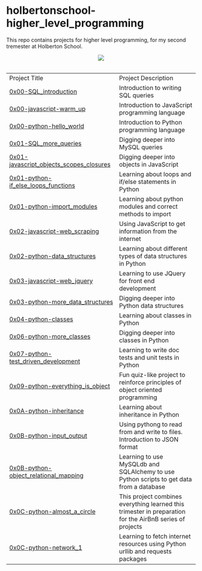 # holbertonschool-higher_level_programming
This repo contains projects for higher level programming, for my second tremester at Holberton School.

<div align=center>
    <img src="https://www.python.org/static/community_logos/python-logo-master-v3-TM.png">
</div>
&nbsp;  
&nbsp;  

<table>
    <tr>
        <td>
            Project Title
        </td>
        <td>
            Project Description
        </td>
    </tr>
    <tr>
        <td>
            <a href="https://github.com/bsbanotto/holbertonschool-higher_level_programming/tree/master/0x00-SQL_introduction">0x00-SQL_introduction</a>
        </td>
        <td>
            Introduction to writing SQL queries
        </td>
    </tr>
    <tr>
        <td>
            <a href="https://github.com/bsbanotto/holbertonschool-higher_level_programming/tree/master/0x00-javascript-warm_up">0x00-javascript-warm_up</a>
        </td>
        <td>
            Introduction to JavaScript programming language
        </td>
    </tr>
    <tr>
        <td>
            <a href="https://github.com/bsbanotto/holbertonschool-higher_level_programming/tree/master/0x00-python-hello_world">0x00-python-hello_world</a>
        </td>
        <td>
            Introduction to Python programming language
        </td>
    </tr>
    <tr>
        <td>
            <a href="https://github.com/bsbanotto/holbertonschool-higher_level_programming/tree/master/0x01-SQL_more_queries">0x01-SQL_more_queries</a>
        </td>
        <td>
            Digging deeper into MySQL queries
        </td>
    </tr>
    <tr>
        <td>
            <a href="https://github.com/bsbanotto/holbertonschool-higher_level_programming/tree/master/0x01-javascript_objects_scopes_closures">0x01-javascript_objects_scopes_closures</a>
        </td>
        <td>
            Digging deeper into objects in JavaScript
        </td>
    </tr>
    <tr>
        <td>
            <a href="https://github.com/bsbanotto/holbertonschool-higher_level_programming/tree/master/0x01-python-if_else_loops_functions">0x01-python-if_else_loops_functions</a>
        </td>
        <td>
            Learning about loops and if/else statements in Python
        </td>
    </tr>
    <tr>
        <td>
            <a href="https://github.com/bsbanotto/holbertonschool-higher_level_programming/tree/master/0x01-python-import_modules">0x01-python-import_modules</a>
        </td>
        <td>
            Learning about python modules and correct methods to import
        </td>
    </tr>
    <tr>
        <td>
            <a href="https://github.com/bsbanotto/holbertonschool-higher_level_programming/tree/master/0x02-javascript-web_scraping">0x02-javascript-web_scraping</a>
        </td>
        <td>
            Using JavaScript to get information from the internet
        </td>
    </tr>
    <tr>
        <td>
            <a href="https://github.com/bsbanotto/holbertonschool-higher_level_programming/tree/master/0x02-python-data_structures">0x02-python-data_structures</a>
        </td>
        <td>
            Learning about different types of data structures in Python
        </td>
    </tr>
    <tr>
        <td>
            <a href="https://github.com/bsbanotto/holbertonschool-higher_level_programming/tree/master/0x03-javascript-web_jquery">0x03-javascript-web_jquery</a>
        </td>
        <td>
            Learning to use JQuery for front end development
        </td>
    </tr>
    <tr>
        <td>
            <a href="https://github.com/bsbanotto/holbertonschool-higher_level_programming/tree/master/0x03-python-more_data_structures">0x03-python-more_data_structures</a>
        </td>
        <td>
            Digging deeper into Python data structures
        </td>
    </tr>
    <tr>
        <td>
            <a href="https://github.com/bsbanotto/holbertonschool-higher_level_programming/tree/master/0x04-python-classes">0x04-python-classes</a>
        </td>
        <td>
            Learning about classes in Python
        </td>
    </tr>
    <tr>
        <td>
            <a href="https://github.com/bsbanotto/holbertonschool-higher_level_programming/tree/master/0x06-python-more_classes">0x06-python-more_classes</a>
        </td>
        <td>
            Digging deeper into classes in Python
        </td>
    </tr>
    <tr>
        <td>
            <a href="https://github.com/bsbanotto/holbertonschool-higher_level_programming/tree/master/0x07-python-test_driven_development">0x07-python-test_driven_development</a>
        </td>
        <td>
            Learning to write doc tests and unit tests in Python
        </td>
    </tr>
    <tr>
        <td>
            <a href="https://github.com/bsbanotto/holbertonschool-higher_level_programming/tree/master/0x09-python-everything_is_object">0x09-python-everything_is_object</a>
        </td>
        <td>
            Fun quiz-like project to reinforce principles of object oriented programming
        </td>
    </tr>
    <tr>
        <td>
            <a href="https://github.com/bsbanotto/holbertonschool-higher_level_programming/tree/master/0x0A-python-inheritance">0x0A-python-inheritance</a>
        </td>
        <td>
            Learning about inheritance in Python
        </td>
    </tr>
    <tr>
        <td>
            <a href="https://github.com/bsbanotto/holbertonschool-higher_level_programming/tree/master/0x0B-python-input_output">0x0B-python-input_output</a>
        </td>
        <td>
            Using pythong to read from and write to files. Introduction to JSON format
        </td>
    </tr>
    <tr>
        <td>
            <a href="https://github.com/bsbanotto/holbertonschool-higher_level_programming/tree/master/0x0B-python-object_relational_mapping">0x0B-python-object_relational_mapping</a>
        </td>
        <td>
            Learning to use MySQLdb and SQLAlchemy to use Python scripts to get data from a database
        </td>
    </tr>
    <tr>
        <td>
            <a href="https://github.com/bsbanotto/holbertonschool-higher_level_programming/tree/master/0x0C-python-almost_a_circle">0x0C-python-almost_a_circle</a>
        </td>
        <td>
            This project combines everything learned this trimester in preparation for the AirBnB series of projects
        </td>
    </tr>
    <tr>
        <td>
            <a href="https://github.com/bsbanotto/holbertonschool-higher_level_programming/tree/master/0x0C-python-network_1">0x0C-python-network_1</a>
        </td>
        <td>
            Learning to fetch internet resources using Python urllib and requests packages
        </td>
    </tr>
</table>